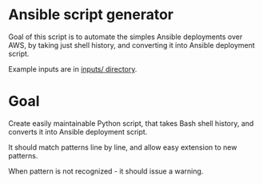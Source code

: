# Ansible script generator

Goal of this script is to automate the simples Ansible deployments over AWS, by taking just
shell history, and converting it into Ansible deployment script.

Example inputs are in [inputs/ directory](inputs/).

# Goal

Create easily maintainable Python script, that takes Bash shell history, and converts it into
Ansible deployment script.

It should match patterns line by line, and allow easy extension to new patterns.

When pattern is not recognized - it should issue a warning.
